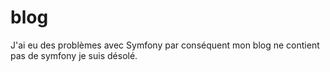 # blog
J'ai eu des problèmes avec Symfony par conséquent mon blog ne contient pas de symfony je suis désolé.
